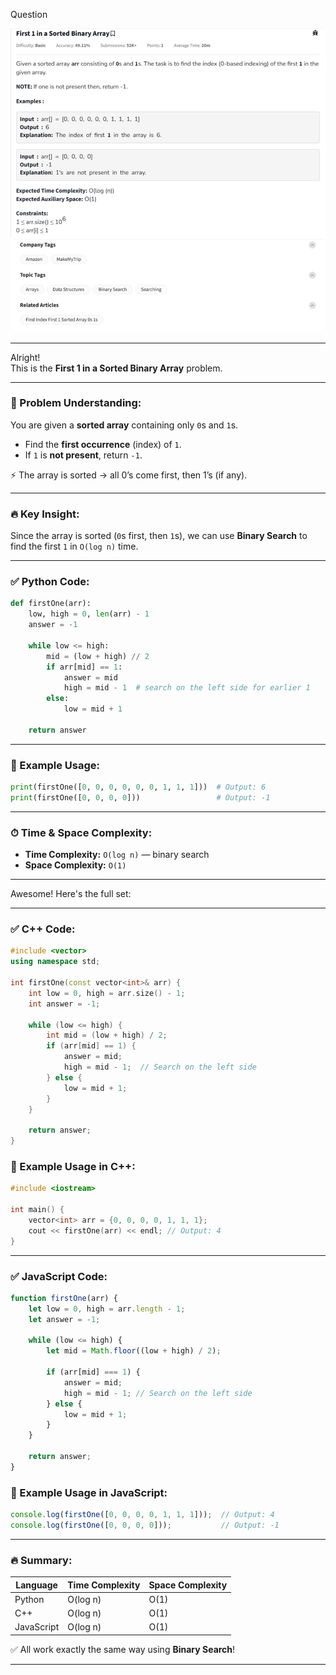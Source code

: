 Question

![Question](Question.png)

---
Alright!  
This is the **First 1 in a Sorted Binary Array** problem.

---

### 🧠 Problem Understanding:

You are given a **sorted array** containing only `0`s and `1`s.

- Find the **first occurrence** (index) of `1`.
- If `1` is **not present**, return `-1`.

⚡ The array is sorted → all 0’s come first, then 1’s (if any).

---

### 🔥 Key Insight:
Since the array is sorted (`0`s first, then `1`s), we can use **Binary Search** to find the first `1` in `O(log n)` time.

---

### ✅ Python Code:
```python
def firstOne(arr):
    low, high = 0, len(arr) - 1
    answer = -1

    while low <= high:
        mid = (low + high) // 2
        if arr[mid] == 1:
            answer = mid
            high = mid - 1  # search on the left side for earlier 1
        else:
            low = mid + 1

    return answer
```

---

### 🧪 Example Usage:
```python
print(firstOne([0, 0, 0, 0, 0, 0, 1, 1, 1]))  # Output: 6
print(firstOne([0, 0, 0, 0]))                 # Output: -1
```

---

### ⏱ Time & Space Complexity:
- **Time Complexity:** `O(log n)` — binary search
- **Space Complexity:** `O(1)`

---

Awesome! Here's the full set:

---

### ✅ C++ Code:
```cpp
#include <vector>
using namespace std;

int firstOne(const vector<int>& arr) {
    int low = 0, high = arr.size() - 1;
    int answer = -1;

    while (low <= high) {
        int mid = (low + high) / 2;
        if (arr[mid] == 1) {
            answer = mid;
            high = mid - 1;  // Search on the left side
        } else {
            low = mid + 1;
        }
    }

    return answer;
}
```

### 🧪 Example Usage in C++:
```cpp
#include <iostream>

int main() {
    vector<int> arr = {0, 0, 0, 0, 1, 1, 1};
    cout << firstOne(arr) << endl; // Output: 4
}
```

---

### ✅ JavaScript Code:
```javascript
function firstOne(arr) {
    let low = 0, high = arr.length - 1;
    let answer = -1;

    while (low <= high) {
        let mid = Math.floor((low + high) / 2);

        if (arr[mid] === 1) {
            answer = mid;
            high = mid - 1; // Search on the left side
        } else {
            low = mid + 1;
        }
    }

    return answer;
}
```

### 🧪 Example Usage in JavaScript:
```javascript
console.log(firstOne([0, 0, 0, 0, 1, 1, 1]));  // Output: 4
console.log(firstOne([0, 0, 0, 0]));           // Output: -1
```

---

### 🔥 Summary:
| Language  | Time Complexity | Space Complexity |
|-----------|------------------|------------------|
| Python    | O(log n)          | O(1)             |
| C++       | O(log n)          | O(1)             |
| JavaScript| O(log n)          | O(1)             |

✅ All work exactly the same way using **Binary Search**!

---
